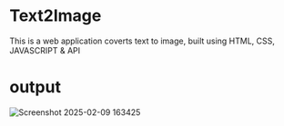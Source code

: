 # Text2Image
This is a web application coverts text to image, built using HTML, CSS, JAVASCRIPT &amp; API 
# output
![Screenshot 2025-02-09 163425](https://github.com/user-attachments/assets/49a16111-6e14-417d-8446-3074db1739bd)
